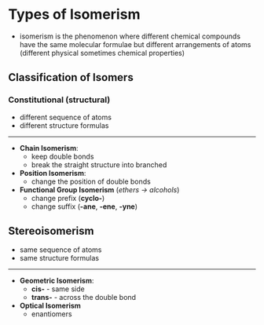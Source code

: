 # Types of Isomerism
- isomerism is the phenomenon where different chemical compounds have the same molecular formulae but different arrangements of atoms (different physical sometimes chemical properties)

## Classification of Isomers
### Constitutional (structural)
- different sequence of atoms
- different structure formulas
---
- **Chain Isomerism**:
    - keep double bonds
    - break the straight structure into branched
- **Position Isomerism**:
    - change the position of double bonds
- **Functional Group Isomerism** (*ethers → alcohols*)
    - change prefix (**cyclo-**)
    - change suffix (**-ane**, **-ene**, **-yne**)

## Stereoisomerism
- same sequence of atoms
- same structure formulas
---
- **Geometric Isomerism**:
    - **cis-** - same side
    - **trans-** - across the double bond
- **Optical Isomerism**
    - enantiomers